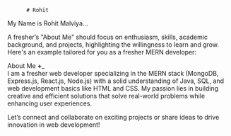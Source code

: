           # Rohit    
 My Name is Rohit Malviya...                           
      
                             
A fresher’s "About Me" should focus on enthusiasm, skills, academic background, and projects,  highlighting the willingness to learn and grow. Here's an example tailored for you as a fresher MERN developer:
                 
About Me __+___                           
I am a fresher web developer specializing in the MERN stack (MongoDB, Express.js, React.js, Node.js) with a solid understanding of Java, SQL, and web development basics like HTML and CSS. My passion lies in building creative and efficient solutions that solve real-world problems while enhancing user experiences.                                      
                                                                                                                                            
                                                                                   
Let’s connect and collaborate on exciting projects or share ideas to drive innovation in web development!                                                                                                                                                                                                                                
                                                                                                                                                             
                                
                             
